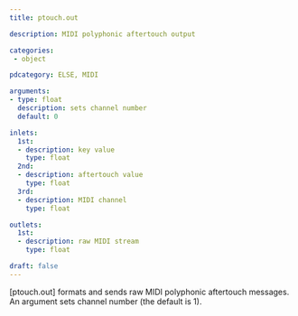 ```yaml
---
title: ptouch.out

description: MIDI polyphonic aftertouch output

categories:
 - object

pdcategory: ELSE, MIDI

arguments:
- type: float
  description: sets channel number
  default: 0

inlets:
  1st:
  - description: key value
    type: float
  2nd:
  - description: aftertouch value
    type: float
  3rd:
  - description: MIDI channel
    type: float

outlets:
  1st:
  - description: raw MIDI stream
    type: float

draft: false
---
```


[ptouch.out] formats and sends raw MIDI polyphonic aftertouch messages. An argument sets channel number (the default is 1).
